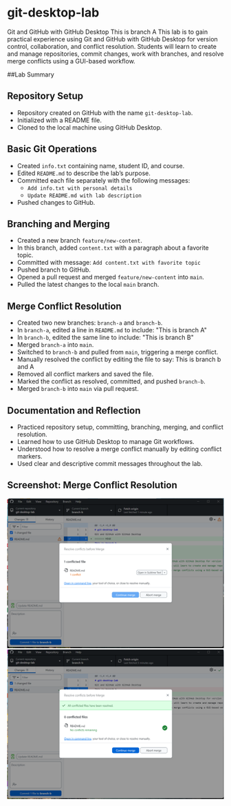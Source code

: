 # git-desktop-lab
Git and GitHub with GitHub Desktop
This is branch A
This lab is to gain practical experience using Git and GitHub with GitHub Desktop for version control, collaboration, and conflict resolution. Students will learn to create and manage repositories, commit changes, work with branches, and resolve merge conflicts using a GUI-based workflow.

##Lab Summary

## Repository Setup
- Repository created on GitHub with the name `git-desktop-lab`.
- Initialized with a README file.
- Cloned to the local machine using GitHub Desktop.

## Basic Git Operations
- Created `info.txt` containing name, student ID, and course.
- Edited `README.md` to describe the lab’s purpose.
- Committed each file separately with the following messages:
  - `Add info.txt with personal details`
  - `Update README.md with lab description`
- Pushed changes to GitHub.

## Branching and Merging
- Created a new branch `feature/new-content`.
- In this branch, added `content.txt` with a paragraph about a favorite topic.
- Committed with message: `Add content.txt with favorite topic`
- Pushed branch to GitHub.
- Opened a pull request and merged `feature/new-content` into `main`.
- Pulled the latest changes to the local `main` branch.

## Merge Conflict Resolution
- Created two new branches: `branch-a` and `branch-b`.
- In `branch-a`, edited a line in `README.md` to include: "This is branch A"
- In `branch-b`, edited the same line to include: "This is branch B"
- Merged `branch-a` into `main`.
- Switched to `branch-b` and pulled from `main`, triggering a merge conflict.
- Manually resolved the conflict by editing the file to say: This is branch b and A
- Removed all conflict markers and saved the file.
- Marked the conflict as resolved, committed, and pushed `branch-b`.
- Merged `branch-b` into `main` via pull request.

## Documentation and Reflection
- Practiced repository setup, committing, branching, merging, and conflict resolution.
- Learned how to use GitHub Desktop to manage Git workflows.
- Understood how to resolve a merge conflict manually by editing conflict markers.
- Used clear and descriptive commit messages throughout the lab.

## Screenshot: Merge Conflict Resolution
![Merge Conflict](screenshot1.png)
![Merge Conflict Resolved](SS1.png)

